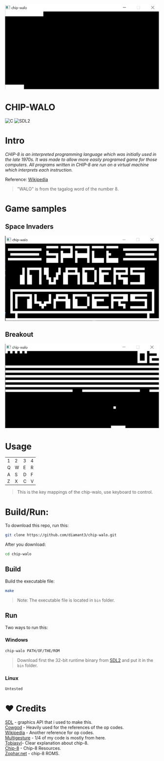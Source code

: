<img src="assets/chip-walo.gif">

# CHIP-WALO

![C](https://img.shields.io/badge/Code-C-green?style=for-the-badge)
![SDL2](https://img.shields.io/badge/SDL2-blue?style=for-the-badge)

# Intro

*CHIP-8 is an interpreted programming language which was initially used in the late 1970s. It was made to allow more easily programed game for those computers. All programs written in CHIP-8 are run on a virtual machine which interprets each instruction.*

Reference: [Wikipedia](https://en.wikipedia.org/wiki/CHIP-8)

>"WALO" is from the tagalog word of the number 8.

# Game samples

## Space Invaders

<img src="assets/Space_Invaders.png">

## Breakout

<img src="assets/Breakout.png">

# Usage

<table>
  <tr>
      <td>1</td>
      <td>2</td>
      <td>3</td>
      <td>4</td>
  </tr>
  <tr>
      <td>Q</td>
      <td>W</td>
      <td>E</td>
      <td>R</td>
  </tr>
  <tr>
      <td>A</td>
      <td>S</td>
      <td>D</td>
      <td>F</td>
  </tr>
  <tr>
      <td>Z</td>
      <td>X</td>
      <td>C</td>
      <td>V</td>
  </tr>
</table>

> This is the key mappings of the chip-walo, use keyboard to control.

# Build/Run:

To download this repo, run this:

```bash 
git clone https://github.com/diamant3/chip-walo.git
``` 
After you download:

```bash
cd chip-walo 
```

## Build

Build the executable file:

```bash
make
```

>Note: The executable file is located in ``` bin ``` folder.

## Run

Two ways to run this:

### Windows

```bash
chip-walo PATH/OF/THE/ROM
```

>Download first the 32-bit runtime binary from [SDL2](https://www.libsdl.org/) and put it in the ``` bin ``` folder.

### Linux

```bash
Untested
```

# :heart: Credits

[SDL](https://www.libsdl.org/) - graphics API that i used to make this.<br>
[Cowgod](http://devernay.free.fr/hacks/chip8/C8TECH10.HTM) - Heavily used for the references of the op codes.<br>
[Wikipedia](https://en.wikipedia.org/wiki/CHIP-8) - Another reference for op codes.<br>
[Multigesture](https://multigesture.net/articles/how-to-write-an-emulator-chip-8-interpreter/) - 1/4 of my code is mostly from here.<br>
[Tobiasvl](https://tobiasvl.github.io/blog/write-a-chip-8-emulator/)- Clear explanation about chip-8.<br>
[Chip-8](https://chip-8.github.io/links/) - Chip-8 Resources.<br>
[Zophar.net](https://www.zophar.net/pdroms/chip8.html) - chip-8 ROMS.<br>
